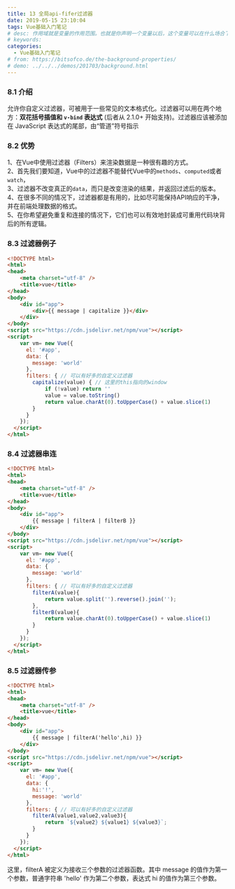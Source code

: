 ```yaml
---
title: 13 全局api-fifer过滤器
date: 2019-05-15 23:10:04
tags: Vue基础入门笔记
# desc: 作用域就是变量的作用范围。也就是你声明一个变量以后，这个变量可以在什么场合下使用。以前的JavaScript只有全局作用域，和函数作用域。
# keywords: 
categories:
  - Vue基础入门笔记
# from: https://bitsofco.de/the-background-properties/
# demo: ../../../demos/201703/background.html
---
```


### 8.1 介绍
允许你自定义过滤器，可被用于一些常见的文本格式化。过滤器可以用在两个地方：**双花括号插值和 `v-bind` 表达式** (后者从 2.1.0+ 开始支持)。过滤器应该被添加在 JavaScript 表达式的尾部，由“管道”符号指示

<a name="68P6e"></a>
### 8.2 优势
1、在Vue中使用过滤器（Filters）来渲染数据是一种很有趣的方式。<br />2、首先我们要知道，Vue中的过滤器不能替代Vue中的`methods`、`computed`或者`watch`，<br />3、过滤器不改变真正的`data`，而只是改变渲染的结果，并返回过滤后的版本。<br />4、在很多不同的情况下，过滤器都是有用的，比如尽可能保持API响应的干净，并在前端处理数据的格式。<br />5、在你希望避免重复和连接的情况下，它们也可以有效地封装成可重用代码块背后的所有逻辑。

<a name="laCN4"></a>
### 8.3 过滤器例子

```html
<!DOCTYPE html>
<html>
<head>
    <meta charset="utf-8" />
    <title>vue</title>
</head>
<body>
    <div id="app">
        <div>{{ message | capitalize }}</div>
    </div>
</body>
<script src="https://cdn.jsdelivr.net/npm/vue"></script> 
<script>
    var vm= new Vue({
      el: '#app',
      data: {
        message: 'world'
      },
      filters: { // 可以有好多的自定义过滤器
        capitalize(value) { // 这里的this指向的window
            if (!value) return ''
            value = value.toString()
            return value.charAt(0).toUpperCase() + value.slice(1)
        }
      }
    });
  </script>
</html>
```

<a name="OLJ0w"></a>
### 8.4 过滤器串连

```html
<!DOCTYPE html>
<html>
<head>
    <meta charset="utf-8" />
    <title>vue</title>
</head>
<body>
    <div id="app">
        {{ message | filterA | filterB }}
    </div>
</body>
<script src="https://cdn.jsdelivr.net/npm/vue"></script> 
<script>
    var vm= new Vue({
      el: '#app',
      data: {
        message: 'world'
      },
      filters: { // 可以有好多的自定义过滤器
        filterA(value){
            return value.split('').reverse().join('');
        },
        filterB(value){
            return value.charAt(0).toUpperCase() + value.slice(1)
        }
      }
    });
  </script>
</html>
```

<a name="0PiA1"></a>
### 8.5 过滤器传参

```html
<!DOCTYPE html>
<html>
<head>
    <meta charset="utf-8" />
    <title>vue</title>
</head>
<body>
    <div id="app">
        {{ message | filterA('hello',hi) }}
    </div>
</body>
<script src="https://cdn.jsdelivr.net/npm/vue"></script> 
<script>
    var vm= new Vue({
      el: '#app',
      data: {
        hi:'!',
        message: 'world'
      },
      filters: { // 可以有好多的自定义过滤器
        filterA(value1,value2,value3){
            return `${value2} ${value1} ${value3}`;
        }
      }
    });
  </script>
</html>
```

这里，filterA 被定义为接收三个参数的过滤器函数。其中 message 的值作为第一个参数，普通字符串 'hello' 作为第二个参数，表达式 hi 的值作为第三个参数。
